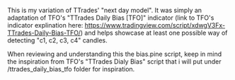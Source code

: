 This is my variation of TTrades' "next day model". It was simply an adaptation of TFO's "TTrades Daily Bias [TFO]" indicator (link to TFO's indicator explination here: https://www.tradingview.com/script/xdwgV3Fx-TTrades-Daily-Bias-TFO/) and helps showcase at least one possible way of detecting "c1, c2, c3, c4" candles. 

When reviewing and understanding this the bias.pine script, keep in mind the inspiration from TFO's "TTrades Dialy Bias" script that i will put under /ttrades_daily_bias_tfo folder for inspiration. 